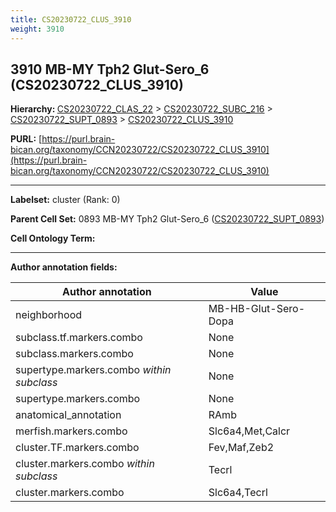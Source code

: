 ```yaml
---
title: CS20230722_CLUS_3910
weight: 3910
---
```

## 3910 MB-MY Tph2 Glut-Sero_6 (CS20230722_CLUS_3910)
<b>Hierarchy: </b>
[CS20230722_CLAS_22](../CS20230722_CLAS_22) >
[CS20230722_SUBC_216](../CS20230722_SUBC_216) >
[CS20230722_SUPT_0893](../CS20230722_SUPT_0893) >
[CS20230722_CLUS_3910](../CS20230722_CLUS_3910)

**PURL:** [https://purl.brain-bican.org/taxonomy/CCN20230722/CS20230722_CLUS_3910](https://purl.brain-bican.org/taxonomy/CCN20230722/CS20230722_CLUS_3910)

---


**Labelset:** cluster (Rank: 0)

**Parent Cell Set:** 0893 MB-MY Tph2 Glut-Sero_6 ([CS20230722_SUPT_0893](../CS20230722_SUPT_0893))



**Cell Ontology Term:** 

[MARKER GENES.]: #


---

[TRANSFERRED ANNOTATIONS.]: #


[AUTHOR ANNOTATION FIELDS.]: #


**Author annotation fields:**

| Author annotation | Value |
|-------------------|-------|
|neighborhood|MB-HB-Glut-Sero-Dopa|
|subclass.tf.markers.combo|None|
|subclass.markers.combo|None|
|supertype.markers.combo _within subclass_|None|
|supertype.markers.combo|None|
|anatomical_annotation|RAmb|
|merfish.markers.combo|Slc6a4,Met,Calcr|
|cluster.TF.markers.combo|Fev,Maf,Zeb2|
|cluster.markers.combo _within subclass_|Tecrl|
|cluster.markers.combo|Slc6a4,Tecrl|
